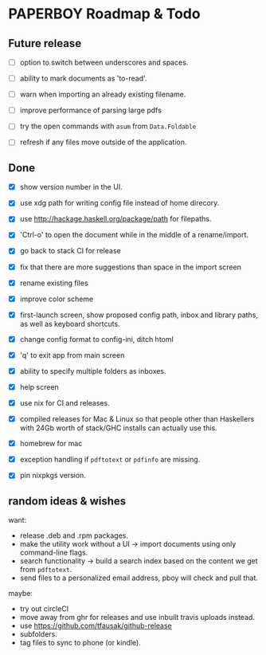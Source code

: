 # PAPERBOY Roadmap & Todo


## Future release

- [ ] option to switch between underscores and spaces.
- [ ] ability to mark documents as 'to-read'.
- [ ] warn when importing an already existing filename.
- [ ] improve performance of parsing large pdfs
- [ ] try the open commands with `asum` from `Data.Foldable`
- [ ] refresh if any files move outside of the application.


## Done

- [x] show version number in the UI.
- [x] use xdg path for writing config file instead of home direcory.
- [x] use http://hackage.haskell.org/package/path for filepaths.
- [x] 'Ctrl-o' to open the document while in the middle of a rename/import.
- [x] go back to stack CI for release
- [x] fix that there are more suggestions than space in the import screen
- [x] rename existing files
- [x] improve color scheme
- [x] first-launch screen, show proposed config path, inbox and library paths, as well as keyboard shortcuts.
- [x] change config format to config-ini, ditch htoml
- [x] 'q' to exit app from main screen
- [x] ability to specify multiple folders as inboxes.
- [x] help screen

- [x] use nix for CI and releases.
- [x] compiled releases for Mac & Linux so that people other than Haskellers with 24Gb worth of stack/GHC installs can actually use this.
- [x] homebrew for mac
- [x] exception handling if `pdftotext` or `pdfinfo` are missing.
- [x] pin nixpkgs version.


## random ideas & wishes

want:

- release .deb and .rpm packages.
- make the utility work without a UI -> import documents using only command-line flags.
- search functionality -> build a search index based on the content we get from `pdftotext`.
- send files to a personalized email address, pboy will check and pull that.


maybe:

- try out circleCI
- move away from ghr for releases and use inbuilt travis uploads instead.
- use https://github.com/tfausak/github-release
- subfolders.
- tag files to sync to phone (or kindle).
